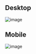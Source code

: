 ## Desktop

![image](https://github.com/Rickkun11/real_estate/assets/58342849/44682c4d-3426-4a36-9012-83f85041ed83)

## Mobile

![image](https://github.com/Rickkun11/real_estate/assets/58342849/b48e6271-7863-4514-bf02-7ccf778f6ba3)

